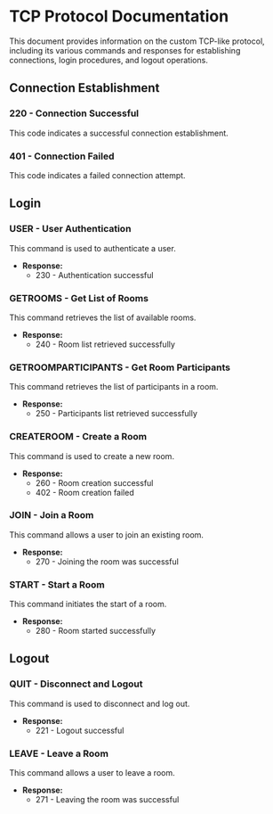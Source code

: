 # TCP Protocol Documentation

This document provides information on the custom TCP-like protocol, including its various commands and responses for establishing connections, login procedures, and logout operations.

## Connection Establishment

### 220 - Connection Successful
This code indicates a successful connection establishment.

### 401 - Connection Failed
This code indicates a failed connection attempt.

## Login

### USER - User Authentication
This command is used to authenticate a user.

- **Response:**
  - 230 - Authentication successful

### GETROOMS - Get List of Rooms
This command retrieves the list of available rooms.

- **Response:**
  - 240 - Room list retrieved successfully

### GETROOMPARTICIPANTS - Get Room Participants
This command retrieves the list of participants in a room.

- **Response:**
  - 250 - Participants list retrieved successfully

### CREATEROOM - Create a Room
This command is used to create a new room.

- **Response:**
  - 260 - Room creation successful
  - 402 - Room creation failed

### JOIN - Join a Room
This command allows a user to join an existing room.

- **Response:**
  - 270 - Joining the room was successful

### START - Start a Room
This command initiates the start of a room.

- **Response:**
  - 280 - Room started successfully

## Logout

### QUIT - Disconnect and Logout
This command is used to disconnect and log out.

- **Response:**
  - 221 - Logout successful

### LEAVE - Leave a Room
This command allows a user to leave a room.

- **Response:**
  - 271 - Leaving the room was successful
